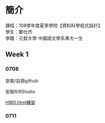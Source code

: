 ﻿# 簡介  
 課程：108學年度夏季學院【資料科學程式設計】  
 學生：鄭仕杰  
 學籍：元智大學 中國語文學系準大一生

## Week 1
 
### 0708
 安裝/註冊github
  
 安裝R/RStudio
  
 [HW0.html練習](https://github.com/Jack112589/Jack-Zheng/blob/master/HW0.html) 
 
### 0711


